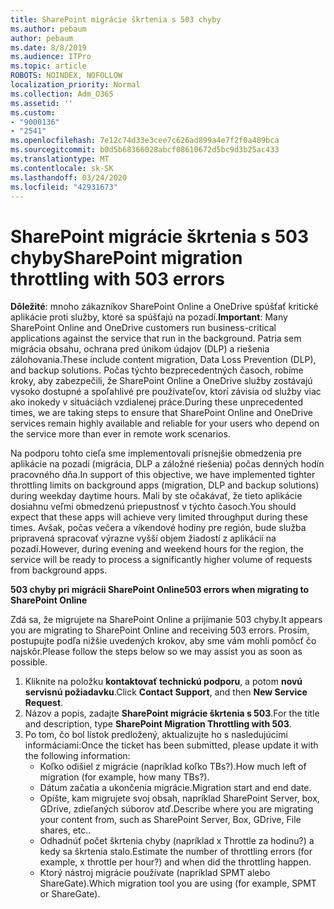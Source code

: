 ```yaml
---
title: SharePoint migrácie škrtenia s 503 chyby
ms.author: pebaum
author: pebaum
ms.date: 8/8/2019
ms.audience: ITPro
ms.topic: article
ROBOTS: NOINDEX, NOFOLLOW
localization_priority: Normal
ms.collection: Adm_O365
ms.assetid: ''
ms.custom:
- "9000136"
- "2541"
ms.openlocfilehash: 7e12c74d33e3cee7c626ad899a4e7f2f0a409bca
ms.sourcegitcommit: b0d5b68366028abcf08610672d5bc9d3b25ac433
ms.translationtype: MT
ms.contentlocale: sk-SK
ms.lasthandoff: 03/24/2020
ms.locfileid: "42931673"
---
```

# <a name="sharepoint-migration-throttling-with-503-errors"></a><span data-ttu-id="f5cdf-102">SharePoint migrácie škrtenia s 503 chyby</span><span class="sxs-lookup"><span data-stu-id="f5cdf-102">SharePoint migration throttling with 503 errors</span></span>

<span data-ttu-id="f5cdf-103">**Dôležité**: mnoho zákazníkov SharePoint Online a OneDrive spúšťať kritické aplikácie proti služby, ktoré sa spúšťajú na pozadí.</span><span class="sxs-lookup"><span data-stu-id="f5cdf-103">**Important**: Many SharePoint Online and OneDrive customers run business-critical applications against the service that run in the background.</span></span> <span data-ttu-id="f5cdf-104">Patria sem migrácia obsahu, ochrana pred únikom údajov (DLP) a riešenia zálohovania.</span><span class="sxs-lookup"><span data-stu-id="f5cdf-104">These include content migration, Data Loss Prevention (DLP), and backup solutions.</span></span> <span data-ttu-id="f5cdf-105">Počas týchto bezprecedentných časoch, robíme kroky, aby zabezpečili, že SharePoint Online a OneDrive služby zostávajú vysoko dostupné a spoľahlivé pre používateľov, ktorí závisia od služby viac ako inokedy v situáciách vzdialenej práce.</span><span class="sxs-lookup"><span data-stu-id="f5cdf-105">During these unprecedented times, we are taking steps to ensure that SharePoint Online and OneDrive services remain highly available and reliable for your users who depend on the service more than ever in remote work scenarios.</span></span>

<span data-ttu-id="f5cdf-106">Na podporu tohto cieľa sme implementovali prísnejšie obmedzenia pre aplikácie na pozadí (migrácia, DLP a záložné riešenia) počas denných hodín pracovného dňa.</span><span class="sxs-lookup"><span data-stu-id="f5cdf-106">In support of this objective, we have implemented tighter throttling limits on background apps (migration, DLP and backup solutions) during weekday daytime hours.</span></span> <span data-ttu-id="f5cdf-107">Mali by ste očakávať, že tieto aplikácie dosiahnu veľmi obmedzenú priepustnosť v týchto časoch.</span><span class="sxs-lookup"><span data-stu-id="f5cdf-107">You should expect that these apps will achieve very limited throughput during these times.</span></span> <span data-ttu-id="f5cdf-108">Avšak, počas večera a víkendové hodiny pre región, bude služba pripravená spracovať výrazne vyšší objem žiadostí z aplikácií na pozadí.</span><span class="sxs-lookup"><span data-stu-id="f5cdf-108">However, during evening and weekend hours for the region, the service will be ready to process a significantly higher volume of requests from background apps.</span></span>

<span data-ttu-id="f5cdf-109">**503 chyby pri migrácii SharePoint Online**</span><span class="sxs-lookup"><span data-stu-id="f5cdf-109">**503 errors when migrating to SharePoint Online**</span></span>

<span data-ttu-id="f5cdf-110">Zdá sa, že migrujete na SharePoint Online a prijímanie 503 chyby.</span><span class="sxs-lookup"><span data-stu-id="f5cdf-110">It appears you are migrating to SharePoint Online and receiving 503 errors.</span></span> <span data-ttu-id="f5cdf-111">Prosím, postupujte podľa nižšie uvedených krokov, aby sme vám mohli pomôcť čo najskôr.</span><span class="sxs-lookup"><span data-stu-id="f5cdf-111">Please follow the steps below so we may assist you as soon as possible.</span></span> 

1. <span data-ttu-id="f5cdf-112">Kliknite na položku **kontaktovať technickú podporu**, a potom **novú servisnú požiadavku**.</span><span class="sxs-lookup"><span data-stu-id="f5cdf-112">Click **Contact Support**, and then **New Service Request**.</span></span>
2. <span data-ttu-id="f5cdf-113">Názov a popis, zadajte **SharePoint migrácie škrtenia s 503**.</span><span class="sxs-lookup"><span data-stu-id="f5cdf-113">For the title and description, type **SharePoint Migration Throttling with 503**.</span></span>
3. <span data-ttu-id="f5cdf-114">Po tom, čo bol lístok predložený, aktualizujte ho s nasledujúcimi informáciami:</span><span class="sxs-lookup"><span data-stu-id="f5cdf-114">Once the ticket has been submitted, please update it with the following information:</span></span>
    - <span data-ttu-id="f5cdf-115">Koľko odišiel z migrácie (napríklad koľko TBs?).</span><span class="sxs-lookup"><span data-stu-id="f5cdf-115">How much left of migration (for example, how many TBs?).</span></span>
    - <span data-ttu-id="f5cdf-116">Dátum začatia a ukončenia migrácie.</span><span class="sxs-lookup"><span data-stu-id="f5cdf-116">Migration start and end date.</span></span>
    - <span data-ttu-id="f5cdf-117">Opíšte, kam migrujete svoj obsah, napríklad SharePoint Server, box, GDrive, zdieľaných súborov atď.</span><span class="sxs-lookup"><span data-stu-id="f5cdf-117">Describe where you are migrating your content from, such as SharePoint Server, Box, GDrive, File shares, etc..</span></span>
    - <span data-ttu-id="f5cdf-118">Odhadnúť počet škrtenia chyby (napríklad x Throttle za hodinu?) a kedy sa škrtenia stalo.</span><span class="sxs-lookup"><span data-stu-id="f5cdf-118">Estimate the number of throttling errors (for example, x throttle per hour?) and when did the throttling happen.</span></span>
    - <span data-ttu-id="f5cdf-119">Ktorý nástroj migrácie používate (napríklad SPMT alebo ShareGate).</span><span class="sxs-lookup"><span data-stu-id="f5cdf-119">Which migration tool you are using (for example, SPMT or ShareGate).</span></span>


